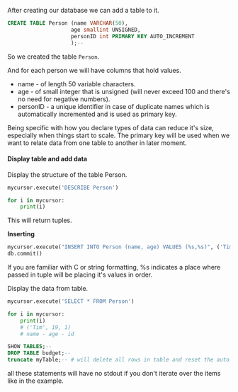 After creating our database we can add a table to it.

```sql
CREATE TABLE Person (name VARCHAR(50),
					age smallint UNSIGNED,
					personID int PRIMARY KEY AUTO_INCREMENT
					);--
```

So we created the table `Person`.

And for each person we will have columns that hold values.
- name - of length 50 variable characters.
- age - of small integer that is unsigned (will never exceed 100 and there's no need for negative numbers).
- personID - a unique identifier in case of duplicate names which is automatically incremented and is used as primary key.

Being specific with how you declare types of data can reduce it's size, especially when things start to scale.
The primary key will be used when we want to relate data from one table to another in later moment.

#### Display table and add data

Display the structure of the table Person.
```python
mycursor.execute('DESCRIBE Person')

for i in mycursor:
	print(i)
```

This will return tuples.

**Inserting**
```python
mycursor.execute("INSERT INTO Person (name, age) VALUES (%s,%s)", ('Tim', 19))
db.commit()
```
If you are familiar with C or string formatting, %s indicates a place where passed in tuple will be placing it's values in order.

Display the data from table.
```python
mycursor.execute('SELECT * FROM Person')

for i in mycursor:
	print(i)
	# ('Tim', 19, 1)
	# name - age - id
```

```sql
SHOW TABLES;--
DROP TABLE budget;--
truncate myTable;-- # will delete all rows in table and reset the auto increment
```
all these statements will have no stdout if you don't iterate over the items like in the example.